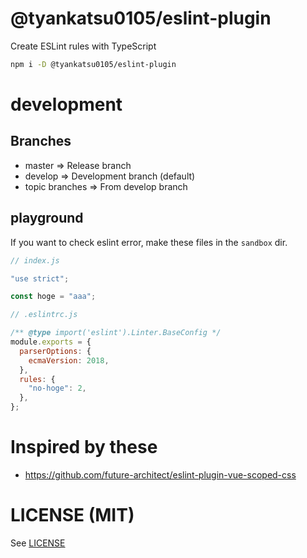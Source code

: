 # @tyankatsu0105/eslint-plugin

Create ESLint rules with TypeScript

```bash
npm i -D @tyankatsu0105/eslint-plugin
```

# development

## Branches

- master => Release branch
- develop => Development branch (default)
- topic branches => From develop branch

## playground

If you want to check eslint error, make these files in the `sandbox` dir.

```js
// index.js

"use strict";

const hoge = "aaa";
```

```js
// .eslintrc.js

/** @type import('eslint').Linter.BaseConfig */
module.exports = {
  parserOptions: {
    ecmaVersion: 2018,
  },
  rules: {
    "no-hoge": 2,
  },
};
```

# Inspired by these

- https://github.com/future-architect/eslint-plugin-vue-scoped-css

# LICENSE (MIT)

See [LICENSE](https://github.com/tyankatsu0105/eslint-plugin/blob/develop/LICENSE)
